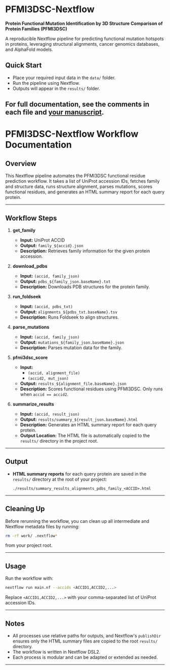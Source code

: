 # PFMI3DSC-Nextflow

**Protein Functional Mutation Identification by 3D Structure Comparison of Protein Families (PFMI3DSC)**

A reproducible Nextflow pipeline for predicting functional mutation hotspots in proteins, leveraging structural alignments, cancer genomics databases, and AlphaFold models.

## Quick Start

- Place your required input data in the `data/` folder.
- Run the pipeline using Nextflow.
- Outputs will appear in the `results/` folder.

## For full documentation, see the comments in each file and [your manuscript](#).

# PFMI3DSC-Nextflow Workflow Documentation

## Overview

This Nextflow pipeline automates the PFMI3DSC functional residue prediction workflow. It takes a list of UniProt accession IDs, fetches family and structure data, runs structure alignment, parses mutations, scores functional residues, and generates an HTML summary report for each query protein.

---

## Workflow Steps

1. **get_family**  
   - **Input:** UniProt ACCID  
   - **Output:** `family_${accid}.json`  
   - **Description:** Retrieves family information for the given protein accession.

2. **download_pdbs**  
   - **Input:** `(accid, family_json)`  
   - **Output:** `pdbs_${family_json.baseName}.txt`  
   - **Description:** Downloads PDB structures for the protein family.

3. **run_foldseek**  
   - **Input:** `(accid, pdbs_txt)`  
   - **Output:** `alignments_${pdbs_txt.baseName}.tsv`  
   - **Description:** Runs Foldseek to align structures.

4. **parse_mutations**  
   - **Input:** `(accid, family_json)`  
   - **Output:** `mutations_${family_json.baseName}.json`  
   - **Description:** Parses mutation data for the family.

5. **pfmi3dsc_score**  
   - **Input:**  
     - `(accid, alignment_file)`  
     - `(accid2, mut_json)`  
   - **Output:** `results_${alignment_file.baseName}.json`  
   - **Description:** Scores functional residues using PFMI3DSC. Only runs when `accid == accid2`.

6. **summarize_results**  
   - **Input:** `(accid, result_json)`  
   - **Output:** `results/summary_${result_json.baseName}.html`  
   - **Description:** Generates an HTML summary report for each query protein.  
   - **Output Location:** The HTML file is automatically copied to the `results/` directory in the project root.

---

## Output

- **HTML summary reports** for each query protein are saved in the `results/` directory at the root of your project:
  ```
  ./results/summary_results_alignments_pdbs_family_<ACCID>.html
  ```

---

## Cleaning Up

Before rerunning the workflow, you can clean up all intermediate and Nextflow metadata files by running:
```bash
rm -rf work/ .nextflow*
```
from your project root.

---

## Usage

Run the workflow with:
```bash
nextflow run main.nf --accids <ACCID1,ACCID2,...>
```
Replace `<ACCID1,ACCID2,...>` with your comma-separated list of UniProt accession IDs.

---

## Notes

- All processes use relative paths for outputs, and Nextflow's `publishDir` ensures only the HTML summary files are copied to the root `results/` directory.
- The workflow is written in Nextflow DSL2.
- Each process is modular and can be adapted or extended as needed.

---
